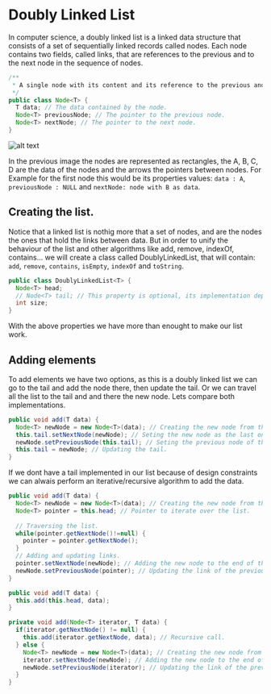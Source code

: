 # Doubly Linked List
In computer science, a doubly linked list is a linked data structure that consists of a set of sequentially linked records called nodes. Each node contains two fields, called links, that are references to the previous and to the next node in the sequence of nodes.

```java
/**
 * A single node with its content and its reference to the previous and next nodes.
 */ 
public class Node<T> {
  T data; // The data contained by the node.
  Node<T> previousNode; // The pointer to the previous node.
  Node<T> nextNode; // The pointer to the next node.
}
```

![alt text](https://github.com/computer-science-uniovi/java-algorithms/blob/master/src/main/java/es/uniovi/data_structures/doubly_linked_list/DLL1.png)

In the previous image the nodes are represented as rectangles, the A, B, C, D are the data of the nodes and the arrows the pointers between nodes. For Example for the first node this would be its properties values: `data : A`, `previousNode : NULL` and `nextNode: node with B as data`.

## Creating the list.
Notice that a linked list is nothig more that a set of nodes, and are the nodes the ones that hold the links between data. But in order to unify the behaviour of the list and other algorithms like add, remove, indexOf, contains... we will create a class called DoublyLinkedList, that will contain: `add`, `remove`, `contains`, `isEmpty`, `indexOf` and `toString`.

```java
public class DoublyLinkedList<T> {
  Node<T> head;
  // Node<T> tail; // This property is optional, its implementation depends on the design.
  int size;
}
```
With the above properties we have more than enought to make our list work.

## Adding elements
To add elements we have two options, as this is a doubly linked list we can go to the tail and add the node there, then update the tail. Or we can travel all the list to the tail and and there the new node. Lets compare both implementations.

```java
public void add(T data) {
  Node<T> newNode = new Node<T>(data); // Creating the new node from the content.
  this.tail.setNextNode(newNode); // Seting the new node as the last one.
  newNode.setPreviousNode(this.tail); // Seting the previous node of the new last node as the previous last one.
  this.tail = newNode; // Updating the tail.
}
```

If we dont have a tail implemented in our list because of design constraints we can alwais perform an iterative/recursive algorithm to add the data.

```java
public void add(T data) {
  Node<T> newNode = new Node<T>(data); // Creating the new node from the content.
  Node<T> pointer = this.head; // Pointer to iterate over the list.
  
  // Traversing the list.
  while(pointer.getNextNode()!=null) {
    pointer = pointer.getNextNode();
  }
  // Adding and updating links.
  pointer.setNextNode(newNode); // Adding the new node to the end of the list.
  newNode.setPreviousNode(pointer); // Updating the link of the previous last node to the new one.
}
```

```java
public void add(T data) {
  this.add(this.head, data);
}

private void add(Node<T> iterator, T data) {
  if(iterator.getNextNode() != null) {
    this.add(iterator.getNextNode, data); // Recursive call.
  } else {
    Node<T> newNode = new Node<T>(data); // Creating the new node from the content.
    iterator.setNextNode(newNode); // Adding the new node to the end of the list.
    newNode.setPreviousNode(iterator); // Updating the link of the previous last node to the new one.
  }
}
```
